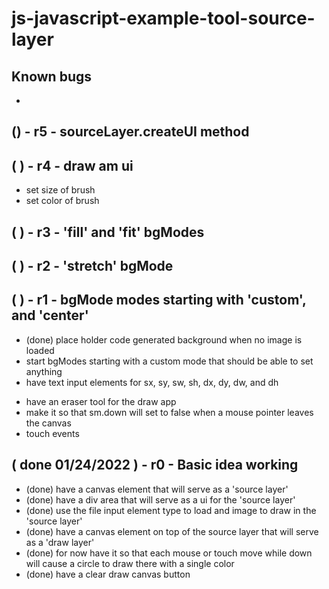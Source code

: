 # js-javascript-example-tool-source-layer

## Known bugs
* 

<!-- Maintenance -->

## () - r5 - sourceLayer.createUI method

<!-- Additional Features -->

## ( ) - r4 - draw am ui
* set size of brush
* set color of brush

## ( ) - r3 - 'fill' and 'fit' bgModes

## ( ) - r2 - 'stretch' bgMode

<!-- Minimum Viable Product -->

## ( ) - r1 - bgMode modes starting with 'custom', and 'center'
<!-- source layer -->
* (done) place holder code generated background when no image is loaded
* start bgModes starting with a custom mode that should be able to set anything
* have text input elements for sx, sy, sw, sh, dx, dy, dw, and dh
<!-- draw -->
* have an eraser tool for the draw app
* make it so that sm.down will set to false when a mouse pointer leaves the canvas
* touch events


## ( done 01/24/2022 ) - r0 - Basic idea working
* (done) have a canvas element that will serve as a 'source layer'
* (done) have a div area that will serve as a ui for the 'source layer'
* (done) use the file input element type to load and image to draw in the 'source layer'
* (done) have a canvas element on top of the source layer that will serve as a 'draw layer'
* (done) for now have it so that each mouse or touch move while down will cause a circle to draw there with a single color
* (done) have a clear draw canvas button